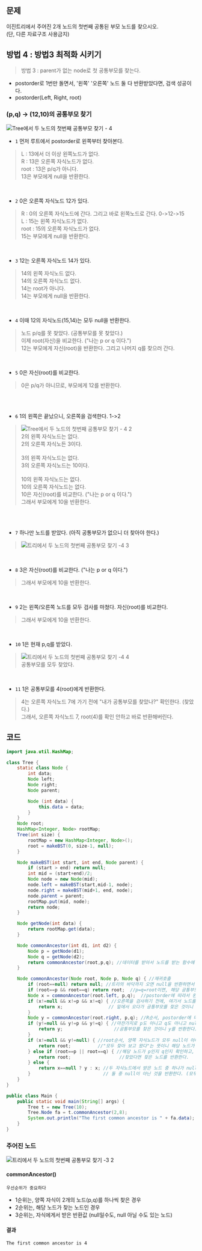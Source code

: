## 문제
이진트리에서 주어진 2개 노드의 첫번째 공통된 부모 노드를 찾으시오. <br> (단, 다른 자료구조 사용금지)

## 방법 4 : 방법3 최적화 시키기
> 방법 3 : parent가 없는 node로 첫 공통부모를 찾는다.

+ postorder로 1번만 돌면서, '왼쪽' '오른쪽' 노드 둘 다 반환받았다면, 검색 성공이다.
+ postorder(Left, Right, root)

### (p,q) -> (12,10)의 공통부모 찾기
![Tree에서 두 노드의 첫번째 공통부모 찾기 - 4](https://user-images.githubusercontent.com/57389368/192691235-931e9164-5ff0-46f7-8f28-7239a3366871.JPG) <br>
+ `1` 먼저 루트에서 postorder로 왼쪽부터 찾아본다. <br>
> L : 13에서 더 이상 왼쪽노드가 없다. <br>
> R : 13은 오른쪽 자식노드가 없다.  <br>
> root : 13은 p/q가 아니다. <br>
> 13은 부모에게 null을 반환한다.

<br>

+ `2` 0은 오른쪽 자식노드 12가 있다. <br>
> R : 0의 오른쪽 자식노드에 간다. 그리고 바로 왼쪽노드로 간다.  0->12->15 <br>
> L : 15는 왼쪽 자식노드가 없다. <br>
> root : 15의 오른쪽 자식노드가 없다.  <br>
> 15는 부모에게 null을 반환한다.

<br>

+ `3` 12는 오른쪽 자식노드 14가 있다. <br>
> 14의 왼쪽 자식노드 없다. <br>
> 14의 오른쪽 자식노드 없다. <br>
> 14는 root가 아니다. <br>
> 14는 부모에게 null을 반환한다.

<br>

 + `4` 이때 12의 자식노드(15,14)는 모두 null을 반환한다. <br>
 > 노드 p/q를 못 찾았다. (공통부모를 못 찾았다.) <br>
 > 이제 root(자신)을 비교한다.  ("나는 p or q 이다.") <br>
 > 12는 부모에게 자신(root)을 반환한다. 그리고 나머지 q를 찾으러 간다.

<br>

+ `5` 0은 자신(root)를 비교한다. <br>
> 0은 p/q가 아니므로, 부모에게 12를 반환한다. <br>

<br> <br>


+ `6` 1의 왼쪽은 끝났으니, 오른쪽을 검색한다. 1->2 <br>
> ![Tree에서 두 노드의 첫번째 공통부모 찾기 -  4 2](https://user-images.githubusercontent.com/57389368/192693808-026e274d-8eb0-41be-a404-1af39ddaf933.JPG) <br>
> 2의 왼쪽 자식노드는 없다. <br>
> 2의 오른쪽 자식노든 3이다. <br>
> <br>
> 3의 왼쪽 자식노드는 없다. <br>
> 3의 오른쪽 자식노드는 10이다. <br>
> <br>
> 10의 왼쪽 자식노드는 없다. <br>
> 10의 오른쪽 자식노드는 없다.
> <br>
> 10은 자신(root)를 비교한다.  ("나는 p or q 이다.") <br>
> 그래서 부모에게 10을 반환한다.

<br><br>

+ `7` 하나만 노드를 받았다. (아직 공통부모가 없으니 더 찾아야 한다.) <br>
> ![트리에서 두 노드의 첫번째 공통부모 찾기 -4 3](https://user-images.githubusercontent.com/57389368/192694411-1af0f318-57d8-499f-88dc-f3291e2d79d2.JPG) <br>

<br>

+ `8` 3은 자신(root)를 비교한다.  ("나는 p or q 이다.") <br>
> 그래서 부모에게 10을 반환한다.

<br>

+ `9` 2는 왼쪽/오른쪽 노드를 모두 검사를 마쳤다. 자신(root)를 비교한다. <br>
> 그래서 부모에게 10을 반환한다.
 
<br>

+ `10` 1은 현재 p,q를 받았다. 
> ![트리에서 두 노드의 첫번째 공통부모 찾기 -4 4](https://user-images.githubusercontent.com/57389368/192694991-e0723624-1ca1-480a-aa2b-3d03761548d9.JPG) <br>
> 공통부모를 모두 찾았다.

<br>

+ `11` 1은 공통부모를 4(root)에게 반환한다.  <br>
> 4는 오른쪽 자식노드 7에 가기 전에 "내가 공통부모를 찾았나?" 확인한다. (찾았다.) <br>
> 그래서, 오른쪽 자식노드 7, root(4)를 확인 안하고 바로 반환해버린다.

## 코드
```java
import java.util.HashMap;

class Tree {
    static class Node {
        int data;
        Node left;
        Node right;
        Node parent;

        Node (int data) {
            this.data = data;
        }
    }
    Node root;
    HashMap<Integer, Node> rootMap;
    Tree(int size) {
        rootMap = new HashMap<Integer, Node>();
        root = makeBST(0, size-1, null);
    }

    Node makeBST(int start, int end, Node parent) {
        if (start > end) return null;
        int mid = (start+end)/2;
        Node node = new Node(mid);
        node.left = makeBST(start,mid-1, node);
        node.right = makeBST(mid+1, end, node);
        node.parent = parent;
        rootMap.put(mid, node);
        return node;
    }

    Node getNode(int data) {
        return rootMap.get(data);
    }

    Node commonAncestor(int d1, int d2) { 
        Node p = getNode(d1);
        Node q = getNode(d2);
        return commonAncestor(root,p,q); //데이터를 받아서 노드를 받는 함수에 전달해준다.
    }

    Node commonAncestor(Node root, Node p, Node q) { //재귀호출
        if (root==null) return null; //트리의 바닥까지 오면 null을 반환하면서 재귀호출을 돌린다.
        if (root==p && root==q) return root;  //p=q=root이면, 해당 공통부모는 root가 된다.
        Node x = commonAncestor(root.left, p,q);  //postorder에 따라서 왼쪽노드부터 검색한다.
        if (x!=null && x!=p && x!=q) { //오른쪽을 검사하기 전에, 여기서 노드를 받았는데 p도 아니고 q도 아니고 null도 아니면,
            return x;                 // 밑에서 오다가 공통부모를 찾은 것이니 바로 해당 노드x를 반환한다.
        }
        Node y = commonAncestor(root.right, p,q); //R순서, postorder에 따라 오른쪽 검사를 한다.
        if (y!=null && y!=p && y!=q) { //마찬가지로 p도 아니고 q도 아니고 null도 아니면,
            return y;                   //공통부모를 찾은 것이니 y를 반환한다.
        }
        if (x!=null && y!=null) { //root순서, 양쪽 자식노드가 모두 null이 아니면, 
            return root;          //"모두 찾아 보고 왔다"는 뜻이니 해당 노드가 공통노드라는 뜻이다. 해당 노드를 반환.
        } else if (root==p || root==q) { //해당 노드가 p인지 q인지 확인하고,
            return root;                  //찾았다면 찾은 노드를 반환한다.
        } else { 
            return x==null ? y : x; //두 자식노드에서 받은 노드 중 하나가 null인 경우,
        }                           // 둘 중 null이 아닌 것을 반환한다. (모두 null이면 null을 반환한다.)
    }
}

public class Main {
    public static void main(String[] args) {
        Tree t = new Tree(10);
        Tree.Node fa = t.commonAncestor(2,8);
        System.out.println("The first common ancestor is " + fa.data);
    }
}
```

### 주어진 노드
![트리에서 두 노드의 첫번째 공통부모 찾기 -3 2](https://user-images.githubusercontent.com/57389368/192223810-7c3857e6-512c-4a05-aa2d-dd46b7b96225.JPG) <br>

#### commonAncestor()
`우선순위가 중요하다` <br>
+ 1순위는, 양쪽 자식이 2개의 노드(p,q)를 하나씩 찾은 경우
+ 2순위는, 해당 노드가 찾는 노드인 경우 
+ 3순위는, 자식에게서 받은 반환값 (null일수도, null 아닐 수도 있는 노드)

#### 결과
```
The first common ancestor is 4
```
